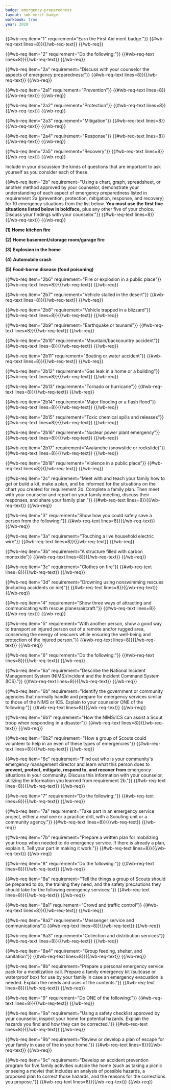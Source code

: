 ```yaml
---
badge: emergency-preparedness
layout: smb-merit-badge
workbook: true
year: 2020
---
```



{{#wb-req item="1" requirement="Earn the First Aid merit badge."}}
{{#wb-req-text lines=8}}{{/wb-req-text}}
{{/wb-req}}

{{#wb-req item="2" requirement="Do the following:"}}
{{#wb-req-text lines=8}}{{/wb-req-text}}
{{/wb-req}}

{{#wb-req item="2a" requirement="Discuss with your counselor the aspects of emergency preparedness:"}}
{{#wb-req-text lines=8}}{{/wb-req-text}}
{{/wb-req}}

{{#wb-req item="2a1" requirement="Prevention"}}
{{#wb-req-text lines=8}}{{/wb-req-text}}
{{/wb-req}}

{{#wb-req item="2a2" requirement="Protection"}}
{{#wb-req-text lines=8}}{{/wb-req-text}}
{{/wb-req}}

{{#wb-req item="2a3" requirement="Mitigation"}}
{{#wb-req-text lines=8}}{{/wb-req-text}}
{{/wb-req}}

{{#wb-req item="2a4" requirement="Response"}}
{{#wb-req-text lines=8}}{{/wb-req-text}}
{{/wb-req}}

{{#wb-req item="2a5" requirement="Recovery"}}
{{#wb-req-text lines=8}}{{/wb-req-text}}
{{/wb-req}}

Include in your discussion the kinds of questions that are important to ask yourself as you consider each of these.

{{#wb-req item="2b" requirement="Using a chart, graph, spreadsheet, or another method approved by your counselor, demonstrate your understanding of each aspect of emergency preparedness listed in requirement 2a (prevention, protection, mitigation, response, and recovery) for 10 emergency situations from the list below. **You must use the first five situations listed below in boldface,** plus any other five of your choice. Discuss your findings with your counselor."}}
{{#wb-req-text lines=8}}{{/wb-req-text}}
{{/wb-req}}

**(1)** **Home kitchen fire**

**(2)** **Home basement/storage room/garage fire**

**(3)** **Explosion in the home**

**(4)** **Automobile crash**

**(5)** **Food-borne disease (food poisoning)**

{{#wb-req item="2b6" requirement="Fire or explosion in a public place"}}
{{#wb-req-text lines=8}}{{/wb-req-text}}
{{/wb-req}}

{{#wb-req item="2b7" requirement="Vehicle stalled in the desert"}}
{{#wb-req-text lines=8}}{{/wb-req-text}}
{{/wb-req}}

{{#wb-req item="2b8" requirement="Vehicle trapped in a blizzard"}}
{{#wb-req-text lines=8}}{{/wb-req-text}}
{{/wb-req}}

{{#wb-req item="2b9" requirement="Earthquake or tsunami"}}
{{#wb-req-text lines=8}}{{/wb-req-text}}
{{/wb-req}}

{{#wb-req item="2b10" requirement="Mountain/backcountry accident"}}
{{#wb-req-text lines=8}}{{/wb-req-text}}
{{/wb-req}}

{{#wb-req item="2b11" requirement="Boating or water accident"}}
{{#wb-req-text lines=8}}{{/wb-req-text}}
{{/wb-req}}

{{#wb-req item="2b12" requirement="Gas leak in a home or a building"}}
{{#wb-req-text lines=8}}{{/wb-req-text}}
{{/wb-req}}

{{#wb-req item="2b13" requirement="Tornado or hurricane"}}
{{#wb-req-text lines=8}}{{/wb-req-text}}
{{/wb-req}}

{{#wb-req item="2b14" requirement="Major flooding or a flash flood"}}
{{#wb-req-text lines=8}}{{/wb-req-text}}
{{/wb-req}}

{{#wb-req item="2b15" requirement="Toxic chemical spills and releases"}}
{{#wb-req-text lines=8}}{{/wb-req-text}}
{{/wb-req}}

{{#wb-req item="2b16" requirement="Nuclear power plant emergency"}}
{{#wb-req-text lines=8}}{{/wb-req-text}}
{{/wb-req}}

{{#wb-req item="2b17" requirement="Avalanche (snowslide or rockslide)"}}
{{#wb-req-text lines=8}}{{/wb-req-text}}
{{/wb-req}}

{{#wb-req item="2b18" requirement="Violence in a public place"}}
{{#wb-req-text lines=8}}{{/wb-req-text}}
{{/wb-req}}

{{#wb-req item="2c" requirement="Meet with and teach your family how to get or build a kit, make a plan, and be informed for the situations on the chart you created for requirement 2b. Complete a family plan. Then meet with your counselor and report on your family meeting, discuss their responses, and share your family plan."}}
{{#wb-req-text lines=8}}{{/wb-req-text}}
{{/wb-req}}

{{#wb-req item="3" requirement="Show how you could safely save a person from the following:"}}
{{#wb-req-text lines=8}}{{/wb-req-text}}
{{/wb-req}}

{{#wb-req item="3a" requirement="Touching a live household electric wire"}}
{{#wb-req-text lines=8}}{{/wb-req-text}}
{{/wb-req}}

{{#wb-req item="3b" requirement="A structure filled with carbon monoxide"}}
{{#wb-req-text lines=8}}{{/wb-req-text}}
{{/wb-req}}

{{#wb-req item="3c" requirement="Clothes on fire"}}
{{#wb-req-text lines=8}}{{/wb-req-text}}
{{/wb-req}}

{{#wb-req item="3d" requirement="Drowning using nonswimming rescues (including accidents on ice)"}}
{{#wb-req-text lines=8}}{{/wb-req-text}}
{{/wb-req}}

{{#wb-req item="4" requirement="Show three ways of attracting and communicating with rescue planes/aircraft."}}
{{#wb-req-text lines=8}}{{/wb-req-text}}
{{/wb-req}}

{{#wb-req item="5" requirement="With another person, show a good way to transport an injured person out of a remote and/or rugged area, conserving the energy of rescuers while ensuring the well-being and protection of the injured person."}}
{{#wb-req-text lines=8}}{{/wb-req-text}}
{{/wb-req}}

{{#wb-req item="6" requirement="Do the following:"}}
{{#wb-req-text lines=8}}{{/wb-req-text}}
{{/wb-req}}

{{#wb-req item="6a" requirement="Describe the National Incident Management System (NIMS)/Incident and the Incident Command System (ICS)."}}
{{#wb-req-text lines=8}}{{/wb-req-text}}
{{/wb-req}}

{{#wb-req item="6b" requirement="Identify the government or community agencies that normally handle and prepare for emergency services similar to those of the NIMS or ICS. Explain to your counselor ONE of the following:"}}
{{#wb-req-text lines=8}}{{/wb-req-text}}
{{/wb-req}}

{{#wb-req item="6b1" requirement="How the NIMS/ICS can assist a Scout troop when responding in a disaster"}}
{{#wb-req-text lines=8}}{{/wb-req-text}}
{{/wb-req}}

{{#wb-req item="6b2" requirement="How a group of Scouts could volunteer to help in an even of these types of emergencies"}}
{{#wb-req-text lines=8}}{{/wb-req-text}}
{{/wb-req}}

{{#wb-req item="6c" requirement="Find out who is your community's emergency management director and learn what this person does to **prevent, protect, mitigate, respond to, and recover from** emergency situations in your community. Discuss this information with your counselor, utilizing the information you learned from requirement 2b."}}
{{#wb-req-text lines=8}}{{/wb-req-text}}
{{/wb-req}}

{{#wb-req item="7" requirement="Do the following:"}}
{{#wb-req-text lines=8}}{{/wb-req-text}}
{{/wb-req}}

{{#wb-req item="7a" requirement="Take part in an emergency service project, either a real one or a practice drill, with a Scouting unit or a community agency."}}
{{#wb-req-text lines=8}}{{/wb-req-text}}
{{/wb-req}}

{{#wb-req item="7b" requirement="Prepare a written plan for mobilizing your troop when needed to do emergency service. If there is already a plan, explain it. Tell your part in making it work."}}
{{#wb-req-text lines=8}}{{/wb-req-text}}
{{/wb-req}}

{{#wb-req item="8" requirement="Do the following:"}}
{{#wb-req-text lines=8}}{{/wb-req-text}}
{{/wb-req}}

{{#wb-req item="8a" requirement="Tell the things a group of Scouts should be prepared to do, the training they need, and the safety precautions they should take for the following emergency services:"}}
{{#wb-req-text lines=8}}{{/wb-req-text}}
{{/wb-req}}

{{#wb-req item="8a1" requirement="Crowd and traffic control"}}
{{#wb-req-text lines=8}}{{/wb-req-text}}
{{/wb-req}}

{{#wb-req item="8a2" requirement="Messenger service and communications"}}
{{#wb-req-text lines=8}}{{/wb-req-text}}
{{/wb-req}}

{{#wb-req item="8a3" requirement="Collection and distribution services"}}
{{#wb-req-text lines=8}}{{/wb-req-text}}
{{/wb-req}}

{{#wb-req item="8a4" requirement="Group feeding, shelter, and sanitation"}}
{{#wb-req-text lines=8}}{{/wb-req-text}}
{{/wb-req}}

{{#wb-req item="8b" requirement="Prepare a personal emergency service pack for a mobilization call. Prepare a family emergency kit (suitcase or waterproof box) for use by your family in case an emergency evacuation is needed. Explain the needs and uses of the contents."}}
{{#wb-req-text lines=8}}{{/wb-req-text}}
{{/wb-req}}

{{#wb-req item="9" requirement="Do ONE of the following:"}}
{{#wb-req-text lines=8}}{{/wb-req-text}}
{{/wb-req}}

{{#wb-req item="9a" requirement="Using a safety checklist approved by your counselor, inspect your home for potential hazards. Explain the hazards you find and how they can be corrected."}}
{{#wb-req-text lines=8}}{{/wb-req-text}}
{{/wb-req}}

{{#wb-req item="9b" requirement="Review or develop a plan of escape for your family in case of fire in your home."}}
{{#wb-req-text lines=8}}{{/wb-req-text}}
{{/wb-req}}

{{#wb-req item="9c" requirement="Develop an accident prevention program for five family activities outside the home (such as taking a picnic or seeing a movie) that includes an analysis of possible hazards, a proposed plan to correct those hazards, and the reasons for the corrections you propose."}}
{{#wb-req-text lines=8}}{{/wb-req-text}}
{{/wb-req}}
